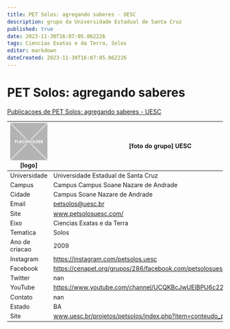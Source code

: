 ```yaml
---
title: PET Solos: agregando saberes - UESC
description: grupo da Universidade Estadual de Santa Cruz
published: true
date: 2023-11-30T16:07:05.062226
tags: Ciencias Exatas e da Terra, Solos
editor: markdown
dateCreated: 2023-11-30T16:07:05.062226
---
```


# PET Solos: agregando saberes

[Publicacoes de PET Solos: agregando saberes - UESC](/atividade/274PETSolosagregandosaberesUESC/feed.md)

| ![placeholder.png](/placeholder.png) [logo] | [foto do grupo] UESC         |
| ------------------------------------------- | ------------------------------------------------- |
| Universidade                                | Universidade Estadual de Santa Cruz      |
| Campus                                      | Campus Campus Soane Nazare de Andrade            |
| Cidade                                      | Campus Soane Nazare de Andrade             |
| Email                                       | petsolos@uesc.br             |
| Site                                        | www.petsolosuesc.com/              |
| Eixo                                        | Ciencias Exatas e da Terra              |
| Tematica                                    | Solos          |
| Ano de criacao                              | 2009        |
| Instagram                                   | https://instagram.com/petsolos.uesc         |
| Facebook                                    | https://cenapet.org/grupos/286/facebook.com/petsolosuesc/          |
| Twitter                                     | nan           |
| YouTube                                     | https://www.youtube.com/channel/UCQKBcJwUEIBPU6c22ZrIgtA/featured           |
| Contato                                     | nan         |
| Estado                                      |  BA            |
| Site                                        | www.uesc.br/projetos/petsolos/index.php?item=conteudo_projetos.php |

